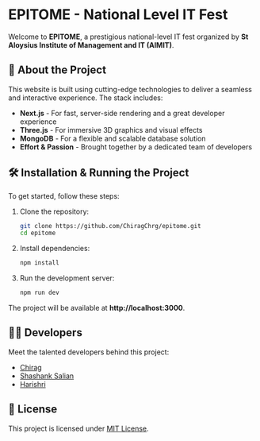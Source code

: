 # EPITOME - National Level IT Fest

Welcome to **EPITOME**, a prestigious national-level IT fest organized by **St Aloysius Institute of Management and IT (AIMIT)**.

## 🚀 About the Project
This website is built using cutting-edge technologies to deliver a seamless and interactive experience. The stack includes:

- **Next.js** - For fast, server-side rendering and a great developer experience
- **Three.js** - For immersive 3D graphics and visual effects
- **MongoDB** - For a flexible and scalable database solution
- **Effort & Passion** - Brought together by a dedicated team of developers

## 🛠️ Installation & Running the Project
To get started, follow these steps:

1. Clone the repository:
   ```bash
   git clone https://github.com/ChiragChrg/epitome.git
   cd epitome
   ```

2. Install dependencies:
   ```bash
   npm install
   ```

3. Run the development server:
   ```bash
   npm run dev
   ```

The project will be available at **http://localhost:3000**.

## 👨‍💻 Developers
Meet the talented developers behind this project:

- [Chirag](https://github.com/ChiragChrg)
- [Shashank Salian](https://github.com/Shashank-Salian)
- [Harishri](https://github.com/Harishri2002)

## 📜 License
This project is licensed under [MIT License](LICENSE).
